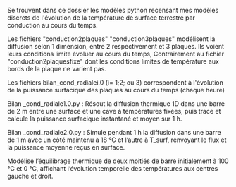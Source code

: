 Se trouvent dans ce dossier les modèles python recensant mes modèles discrets de l'évolution de la température de surface terrestre par conduction au cours du temps.

Les fichiers "conduction2plaques" "conduction3plaques" modélisent la diffusion selon 1 dimension, entre 2 respectivement et 3 plaques. Ils voient leurs conditions limite évoluer au cours du temps, Contrairement au fichier "conduction2plaquesfixe" dont les conditions limites de température aux bords de la plaque ne varient pas.

Les fichiers bilan_cond_radialei.0 (i= 1;2; ou 3) correspondent à l'évolution de la puissance surfacique des plaques au cours du temps (chaque heure) 

Bilan _cond_radiale1.0.py : Résout la diffusion thermique 1D dans une barre de 2 m entre une surface et une cave à températures fixées, puis trace et calcule la puissance surfacique instantané et moyen sur 1 h.

Bilan _cond_radiale2.0.py : Simule pendant 1 h la diffusion dans une barre de 1 m avec un côté maintenu à 18 °C et l’autre à T_surf, renvoyant le flux et la puissance moyenne reçus en surface.

Modélise l’équilibrage thermique de deux moitiés de barre initialement à 100 °C et 0 °C, affichant l’évolution temporelle des températures aux centres gauche et droit.

